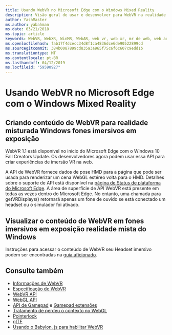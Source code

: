 ```yaml
---
title: Usando WebVR no Microsoft Edge com o Windows Mixed Reality
description: Visão geral de usar e desenvolver para WebVR na realidade mista do Windows
author: YashMaster
ms.author: yabahman
ms.date: 03/21/2018
ms.topic: article
keywords: WebVR, WebXR, WinMR, WebAR, web vr, web xr, mr de web, web ar, 360, 360 vídeo, 360 vídeos, fotos 360, 360 fotos, conteúdo 360, web envolvente, immersiveweb, IW
ms.openlocfilehash: fab17f4dcecc34d8f1ca4836dce6de90522899cd
ms.sourcegitcommit: 384b0087899cd835a3a965f75c6f6c607c9edd1b
ms.translationtype: MT
ms.contentlocale: pt-BR
ms.lasthandoff: 04/12/2019
ms.locfileid: "59590927"
---
```

# <a name="using-webvr-in-microsoft-edge-with-windows-mixed-reality"></a>Usando WebVR no Microsoft Edge com o Windows Mixed Reality

## <a name="creating-webvr-content-for-windows-mixed-reality-immersive-headsets"></a>Criando conteúdo de WebVR para realidade misturada Windows fones imersivos em exposição

WebVR 1.1 está disponível no início do Microsoft Edge com o Windows 10 Fall Creators Update. Os desenvolvedores agora podem usar essa API para criar experiências de imersão VR na web.

A API de WebVR fornece dados de pose HMD para a página que pode ser usada para renderizar um cena WebGL estéreo volta para o HMD. Detalhes sobre o suporte de API está disponível na [página de Status de plataforma do Microsoft Edge](https://developer.microsoft.com/microsoft-edge/platform/status/webvr/). A área de superfície de API WebVR está presente em todas as vezes dentro do Microsoft Edge. No entanto, uma chamada para getVRDisplays() retornará apenas um fone de ouvido se está conectado um headset ou o simulador foi ativado.

## <a name="viewing-webvr-content-in-windows-mixed-reality-immersive-headsets"></a>Visualizar o conteúdo de WebVR em fones imersivos em exposição realidade mista do Windows

Instruções para acessar o conteúdo de WebVR seu Headset imersivo podem ser encontradas na [guia aficionado](https://docs.microsoft.com/windows/mixed-reality/enthusiast-guide/webvr).

## <a name="see-also"></a>Consulte também
* [Informações de WebVR](http://webvr.info)
* [Especificação de WebVR](https://w3c.github.io/webvr/)
* [WebVR API](https://msdn.microsoft.com/library/mt806281(v=vs.85).aspx)
* [WebGL API](https://msdn.microsoft.com/library/bg182648(v=vs.85).aspx)
* [API de Gamepad](https://msdn.microsoft.com/library/dn743630(v=vs.85).aspx) e [Gamepad extensões](https://w3c.github.io/gamepad/extensions.html)
* [Tratamento de perdeu o contexto no WebGL](https://www.khronos.org/webgl/wiki/HandlingContextLost)
* [Pointerlock](http://www.w3.org/TR/pointerlock/)
* [glTF](https://www.khronos.org/gltf)
* [Usando o Babylon. js para habilitar WebVR](https://docs.microsoft.com/windows/uwp/get-started/adding-webvr-to-a-babylonjs-game)


